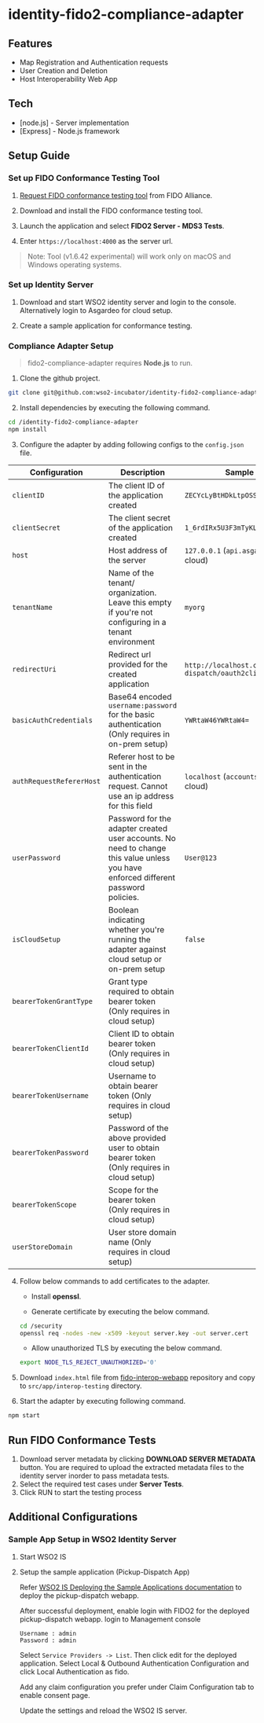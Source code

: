 # identity-fido2-compliance-adapter

## Features

- Map Registration and Authentication requests
- User Creation and Deletion
- Host Interoperability Web App

## Tech

- [node.js] - Server implementation
- [Express] - Node.js framework

## Setup Guide

### Set up FIDO Conformance Testing Tool

1. [Request FIDO conformance testing tool](https://fidoalliance.org/test-tool-access-request/) from FIDO Alliance.

2. Download and install the FIDO conformance testing tool.

3. Launch the application and select **FIDO2 Server - MDS3 Tests**.

3. Enter `https://localhost:4000` as the server url.

> Note: Tool (v1.6.42 experimental) will work only on macOS and Windows operating systems.

### Set up Identity Server

1. Download and start WSO2 identity server and login to the console. Alternatively login to Asgardeo for cloud setup.

2. Create a sample application for conformance testing.

### Compliance Adapter Setup

> fido2-compliance-adapter requires **Node.js** to run.

1. Clone the github project.
```sh
git clone git@github.com:wso2-incubator/identity-fido2-compliance-adapter.git
```

2. Install dependencies by executing the following command.
```sh
cd /identity-fido2-compliance-adapter
npm install
```

3. Configure the adapter by adding following configs to the `config.json` file.

| Configuration | Description | Sample value |
| -- | -- | -- |
| `clientID` | The client ID of the application created | `ZECYcLyBtHDkLtpOSSXKF85jQ2sa` |
| `clientSecret` | The client secret of the application created | `1_6rdIRx5U3F3mTyKL19vTW9lD0a` |
| `host` | Host address of the server | `127.0.0.1` (`api.asgardeo.io` for cloud) |
| `tenantName` | Name of the tenant/ organization. Leave this empty if you're not configuring in a tenant environment | `myorg` |
| `redirectUri` | Redirect url provided for the created application | `http://localhost.com:8080/pickup-dispatch/oauth2client` |
| `basicAuthCredentials` | Base64 encoded `username:password` for the basic authentication (Only requires in on-prem setup) | `YWRtaW46YWRtaW4=` |
| `authRequestRefererHost` | Referer host to be sent in the authentication request. Cannot use an ip address for this field | `localhost` (`accounts.asg.io` for cloud) |
| `userPassword` | Password for the adapter created user accounts. No need to change this value unless you have enforced different password policies. | `User@123` |
| `isCloudSetup` | Boolean indicating whether you're running the adapter against cloud setup or on-prem setup | `false` |
| `bearerTokenGrantType` | Grant type required to obtain bearer token (Only requires in cloud setup) |  |
| `bearerTokenClientId` | Client ID to obtain bearer token (Only requires in cloud setup) |  |
| `bearerTokenUsername` | Username to obtain bearer token (Only requires in cloud setup) |  |
| `bearerTokenPassword` | Password of the above provided user to obtain bearer token (Only requires in cloud setup) |  |
| `bearerTokenScope` | Scope for the bearer token (Only requires in cloud setup) |  |
| `userStoreDomain` | User store domain name (Only requires in cloud setup) |  |

4. Follow below commands to add certificates to the adapter.

    - Install **openssl**.

    - Generate certificate by executing the below command.
    ```sh
    cd /security
    openssl req -nodes -new -x509 -keyout server.key -out server.cert
    ```

    - Allow unauthorized TLS by executing the below command.
    ```sh
    export NODE_TLS_REJECT_UNAUTHORIZED='0'
    ```

5. Download `index.html` file from [fido-interop-webapp](https://github.com/fido-alliance/fido2-interop-webapp) repository and copy to `src/app/interop-testing` directory.

6. Start the adapter by executing following command.
```sh
npm start
```

## Run FIDO Conformance Tests

1. Download server metadata by clicking **DOWNLOAD SERVER METADATA** button. You are required to upload the extracted metadata files to the identity server inorder to pass metadata tests.
2. Select the required test cases under **Server Tests**.
3. Click RUN to start the testing process

## Additional Configurations

### Sample App Setup in WSO2 Identity Server

1.  Start WSO2 IS

2.  Setup the sample application (Pickup-Dispatch App)

    Refer [WSO2 IS Deploying the Sample Applications documentation](https://is.docs.wso2.com/en/latest/learn/deploying-the-sample-app/#deploying-the-sample-applications) to deploy the pickup-dispatch webapp.

    After successful deployment, enable login with FIDO2 for the deployed pickup-dispatch webapp.
    login to Management console

    ```
    Username : admin
    Password : admin
    ```

    Select `Service Providers -> List`. Then click edit for the deployed application. Select Local & Outbound Authentication Configuration and click Local Authentication as fido.

    Add any claim configuration you prefer under Claim Configuration tab to enable consent page.

    Update the settings and reload the WSO2 IS server.
